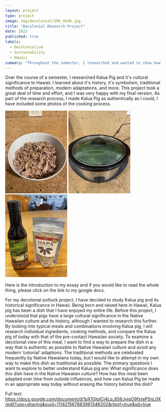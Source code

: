 ```yaml
---
layout: project
type: project
image: img/decolonial/IMG_6646.jpg
title: "Decolonial Research Project"
date: 2023
published: true
labels:
  - Decolonialism
  - Sustainability
  - Hawaii
summary: "Throughout the semester, I researched and wanted to show how Kalua Pig could be viewed as a decolonial food for Native Hawaiians."
---
```


Over the course of a semester, I researched Kalua Pig and it's cultural significance to Hawaii. I learned about it's history, it's symbolism, traditional methods of preparation, modern adaptations, and more. This project took a great deal of time and effort, and I was very happy with my final version. As part of the research process, I made Kalua Pig as authentically as I could, I have included some photos of the cooking process.

<div class="text-center p-4">
  <img width="200px" src="../img/decolonial/IMG_6653.jpg" class="img-thumbnail" >
  <img width="200px" src="../img/decolonial/IMG_6650.jpg" class="img-thumbnail" >
  <img width="200px" src="../img/decolonial/IMG_6647.jpg" class="img-thumbnail" >
</div>

Here is the introduction to my essay and if you would like to read the whole thing, please click on the link to my google docs.

  For my decolonial potluck project, I have decided to study Kalua pig and its historical significance in Hawaii. Being born and raised here in Hawaii, Kalua pig has been a dish that I have enjoyed my entire life. Before this project, I understood that pigs have a large cultural significance in the Native Hawaiian culture and its history, although I wanted to research this further. By looking into typical meals and combinations involving Kalua pig, I will research individual ingredients, cooking methods, and compare the Kalua pig of today with that of the pre-contact Hawaiian society. To examine a decolonial view of this meal, I want to find a way to prepare the dish in a way that is authentic as possible to Native Hawaiian culture and avoid any modern ‘colonial’ adaptions. The traditional methods are celebrated frequently by Native Hawaiians today, but I would like to attempt in my own way to make this dish as traditional as possible. The primary questions I want to explore to better understand Kalua pig are: What significance does this dish have in the Native Hawaiian culture? How has this meal been adapted over time from outside influences, and how can Kalua Pig be made in an appropriate way today without erasing the history behind the dish?


Full text: https://docs.google.com/document/d/1pX1GIplCi4Lp_656JviqO9fxteP5nL0X/edit?usp=sharing&ouid=111421567883961346202&rtpof=true&sd=true
